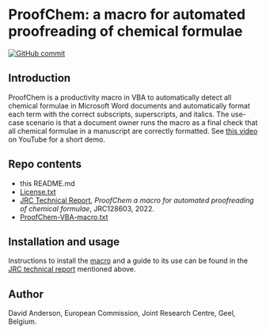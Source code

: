 
# ProofChem: a macro for automated proofreading of chemical formulae


[![GitHub commit](https://img.shields.io/github/last-commit/ec-jrc/COVID-19)](https://github.com/ec-jrc/COVID-19/commits/master)

## Introduction
ProofChem is a productivity macro in VBA to automatically detect all chemical formulae in Microsoft Word documents and automatically format each term with the correct subscripts, superscripts, and italics. 
The use-case scenario is that a document owner runs the macro as a final check that all chemical formulae in a manuscript are correctly formatted.
See [this video](https://youtu.be/r5G0IRT8YlU) on YouTube for a short demo.

## Repo contents

- this README.md
- [License.txt](https://github.com/ec-jrc/jrc-proofreading/blob/main/Licence.txt)
- [JRC Technical Report](https://github.com/ec-jrc/jrc-proofreading/blob/main/JRC128603%20ProofChem.pdf), *ProofChem a macro for automated proofreading of chemical formulae*, JRC128603, 2022.
- [ProofChem-VBA-macro.txt](https://github.com/ec-jrc/jrc-proofreading/blob/main/ProofChem-VBA-macro.txt)

## Installation and usage

Instructions to install the [macro](https://github.com/ec-jrc/jrc-proofreading/blob/main/ProofChem-VBA-macro.txt) and a guide to its use can be found in the [JRC technical report](https://github.com/ec-jrc/jrc-proofreading/blob/main/JRC128603%20ProofChem.pdf) mentioned above.

## Author

David Anderson, European Commission, Joint Research Centre, Geel, Belgium.
